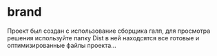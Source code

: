 # brand
Проект был создан с использование сборщика галп, для просмотра решения используйте папку Dist в ней находсятся все готовые и оптимизированные файлы проекта...
